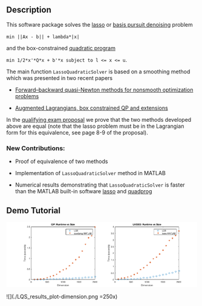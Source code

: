 ## Description

This software package solves the [lasso](https://en.wikipedia.org/wiki/Lasso_(statistics)) or [basis pursuit denoising](https://en.wikipedia.org/wiki/Basis_pursuit_denoising) problem 

`min ||Ax - b|| + lambda*|x|` 

and the box-constrained [quadratic program](https://en.wikipedia.org/wiki/Quadratic_programming) 

`min 1/2*x'*Q*x + b'*x subject to l <= x <= u`.


The main function `LassoQuadraticSolver` is based on a smoothing method which was presented in two recent papers

* [Forward–backward quasi-Newton methods for nonsmooth optimization problems](https://link.springer.com/article/10.1007/s10589-017-9912-y)

* [Augmented Lagrangians, box constrained QP and extensions](https://academic.oup.com/imajna/article/37/4/1635/3059683)

In the [qualifying exam proposal](https://github.com/Will-Wright/lasso-quadratic-solver/blob/master/will_wright_qualifying_exam_proposal.pdf) we prove that the two methods developed above are equal (note that the lasso problem must be in the Lagrangian form for this equivalence, see page 8-9 of the proposal).

### New Contributions:

* Proof of equivalence of two methods

* Implementation of `LassoQuadraticSolver` method in MATLAB

* Numerical results demonstrating that `LassoQuadraticSolver` is faster than the MATLAB built-in software [lasso](https://www.mathworks.com/help/stats/lasso.html) and [quadprog](https://www.mathworks.com/help/optim/ug/quadprog.html)



## Demo Tutorial



<p align="center">
<img src="LQS_results_plot-dimension.png">
</p>

![](./LQS_results_plot-dimension.png =250x)

